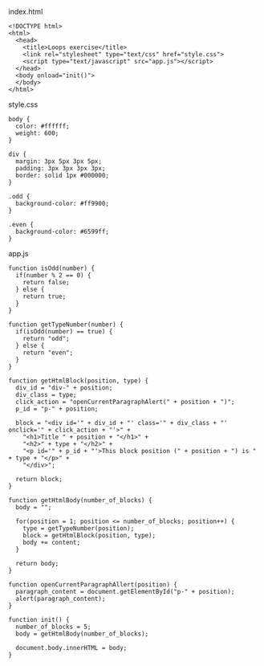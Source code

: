 index.html

    <!DOCTYPE html>
    <html>
      <head>
        <title>Loops exercise</title>
        <link rel="stylesheet" type="text/css" href="style.css">
        <script type="text/javascript" src="app.js"></script>
      </head>
      <body onload="init()">
      </body>
    </html>

style.css

    body {
      color: #ffffff;
      weight: 600;
    }
    
    div {
      margin: 3px 5px 3px 5px;
      padding: 3px 3px 3px 3px;
      border: solid 1px #000000;
    }
    
    .odd {
      background-color: #ff9900;
    }
    
    .even {
      background-color: #6599ff;
    }

app.js

    function isOdd(number) {
      if(number % 2 == 0) {
        return false;
      } else {
        return true;
      }
    }
    
    function getTypeNumber(number) {
      if(isOdd(number) == true) {
        return "odd";
      } else {
        return "even";
      }
    }
    
    function getHtmlBlock(position, type) {
      div_id = "div-" + position;
      div_class = type;
      click_action = "openCurrentParagraphAlert(" + position + ")";
      p_id = "p-" + position;
      
      block = "<div id='" + div_id + "' class='" + div_class + "' onclick='" + click_action + "'>" +
        "<h1>Title " + position + "</h1>" +
        "<h2>" + type + "</h2>" +
        "<p id='" + p_id + "'>This block position (" + position + ") is " + type + "</p>" +
        "</div>";
      
      return block;
    }
    
    function getHtmlBody(number_of_blocks) {
      body = "";
      
      for(position = 1; position <= number_of_blocks; position++) {
        type = getTypeNumber(position);
        block = getHtmlBlock(position, type);
        body += content;
      }
      
      return body;
    }
    
    function openCurrentParagraphAllert(position) {
      paragraph_content = document.getElementById("p-" + position);
      alert(paragraph_content);
    }
    
    function init() {
      number_of_blocks = 5;
      body = getHtmlBody(number_of_blocks);

      document.body.innerHTML = body;
    }
